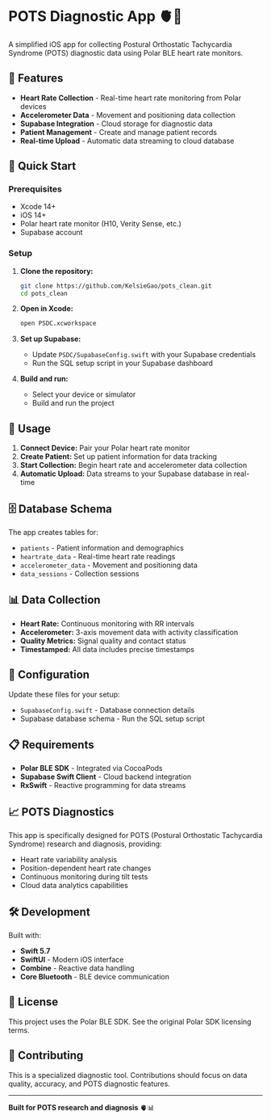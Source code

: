 # POTS Diagnostic App 🫀📱

A simplified iOS app for collecting Postural Orthostatic Tachycardia Syndrome (POTS) diagnostic data using Polar BLE heart rate monitors.

## 🎯 Features

- **Heart Rate Collection** - Real-time heart rate monitoring from Polar devices
- **Accelerometer Data** - Movement and positioning data collection
- **Supabase Integration** - Cloud storage for diagnostic data
- **Patient Management** - Create and manage patient records
- **Real-time Upload** - Automatic data streaming to cloud database

## 🚀 Quick Start

### Prerequisites

- Xcode 14+
- iOS 14+
- Polar heart rate monitor (H10, Verity Sense, etc.)
- Supabase account

### Setup

1. **Clone the repository:**
   ```bash
   git clone https://github.com/KelsieGao/pots_clean.git
   cd pots_clean
   ```

2. **Open in Xcode:**
   ```bash
   open PSDC.xcworkspace
   ```

3. **Set up Supabase:**
   - Update `PSDC/SupabaseConfig.swift` with your Supabase credentials
   - Run the SQL setup script in your Supabase dashboard

4. **Build and run:**
   - Select your device or simulator
   - Build and run the project

## 📱 Usage

1. **Connect Device:** Pair your Polar heart rate monitor
2. **Create Patient:** Set up patient information for data tracking
3. **Start Collection:** Begin heart rate and accelerometer data collection
4. **Automatic Upload:** Data streams to your Supabase database in real-time

## 🗄️ Database Schema

The app creates tables for:
- `patients` - Patient information and demographics
- `heartrate_data` - Real-time heart rate readings
- `accelerometer_data` - Movement and positioning data
- `data_sessions` - Collection sessions

## 📊 Data Collection

- **Heart Rate:** Continuous monitoring with RR intervals
- **Accelerometer:** 3-axis movement data with activity classification
- **Quality Metrics:** Signal quality and contact status
- **Timestamped:** All data includes precise timestamps

## 🔧 Configuration

Update these files for your setup:
- `SupabaseConfig.swift` - Database connection details
- Supabase database schema - Run the SQL setup script

## 📋 Requirements

- **Polar BLE SDK** - Integrated via CocoaPods
- **Supabase Swift Client** - Cloud backend integration
- **RxSwift** - Reactive programming for data streams

## 📈 POTS Diagnostics

This app is specifically designed for POTS (Postural Orthostatic Tachycardia Syndrome) research and diagnosis, providing:

- Heart rate variability analysis
- Position-dependent heart rate changes
- Continuous monitoring during tilt tests
- Cloud data analytics capabilities

## 🛠️ Development

Built with:
- **Swift 5.7**
- **SwiftUI** - Modern iOS interface
- **Combine** - Reactive data handling
- **Core Bluetooth** - BLE device communication

## 📄 License

This project uses the Polar BLE SDK. See the original Polar SDK licensing terms.

## 🤝 Contributing

This is a specialized diagnostic tool. Contributions should focus on data quality, accuracy, and POTS diagnostic features.

---

**Built for POTS research and diagnosis** 🫀📊
